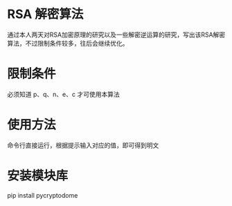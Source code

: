 # RSA 解密算法
通过本人两天对RSA加密原理的研究以及一些解密逆运算的研究，写出该RSA解密算法，不过限制条件较多，往后会继续优化。
# 限制条件
必须知道 p、q、n、e、c 才可使用本算法
# 使用方法
命令行直接运行，根据提示输入对应的值，即可得到明文
# 安装模块库
pip install pycryptodome
